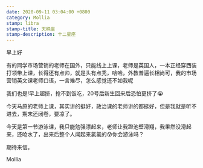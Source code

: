 ```yaml
---
date: 2020-09-11 03:04:00 +0800
category: Mollia
stamp: libra
stamp-title: 天秤座
stamp-description: 十二星座
---
```


<p>
早上好

有的同学市场营销的老师在国外，只能线上上课，老师是英国人，一本正经穿西装打领带上课，长得还有点帅，就是头有点秃，哈哈，外教普遍长相尚可，我的市场营销英文课老师口语，一言难尽，怎么感觉还不如我呢

我们也是!早上超挤，抢不到饭吃，20号后新生回来后恐怕更挤了😭

今天马原的老师上课，其实讲的挺好，政治课的老师讲的都挺好，但是我就是听不进去，期末还闭卷，要凉了。

今天是第一节游泳课，我只能勉强漂起来，老师让我蹬池壁滑翔，我果然没滑起来，还呛水了，出来后整个人闻起来氯氯的😰你会游泳吗？

期待来信。

Mollia 
</p>